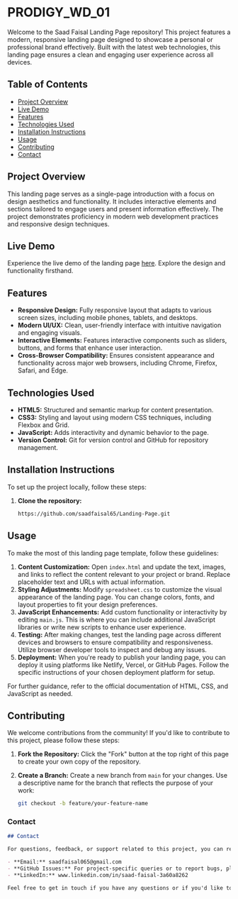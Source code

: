 
# PRODIGY_WD_01

Welcome to the Saad Faisal Landing Page repository! This project features a modern, responsive landing page designed to showcase a personal or professional brand effectively. Built with the latest web technologies, this landing page ensures a clean and engaging user experience across all devices.

## Table of Contents

- [Project Overview](#project-overview)
- [Live Demo]([#live-demo)
- [Features](#features)
- [Technologies Used](#technologies-used)
- [Installation Instructions](#installation-instructions)
- [Usage](#usage)
- [Contributing](#contributing)
- [Contact](#contact)

## Project Overview

This landing page serves as a single-page introduction with a focus on design aesthetics and functionality. It includes interactive elements and sections tailored to engage users and present information effectively. The project demonstrates proficiency in modern web development practices and responsive design techniques.

## Live Demo

Experience the live demo of the landing page [here](https://main--saadfaisal-landing-page.netlify.app/). Explore the design and functionality firsthand.

## Features

- **Responsive Design:** Fully responsive layout that adapts to various screen sizes, including mobile phones, tablets, and desktops.
- **Modern UI/UX:** Clean, user-friendly interface with intuitive navigation and engaging visuals.
- **Interactive Elements:** Features interactive components such as sliders, buttons, and forms that enhance user interaction.
- **Cross-Browser Compatibility:** Ensures consistent appearance and functionality across major web browsers, including Chrome, Firefox, Safari, and Edge.

## Technologies Used

- **HTML5:** Structured and semantic markup for content presentation.
- **CSS3:** Styling and layout using modern CSS techniques, including Flexbox and Grid.
- **JavaScript:** Adds interactivity and dynamic behavior to the page.
- **Version Control:** Git for version control and GitHub for repository management.

## Installation Instructions

To set up the project locally, follow these steps:

1. **Clone the repository:**

   ```bash
   https://github.com/saadfaisal65/Landing-Page.git
## Usage

To make the most of this landing page template, follow these guidelines:

1. **Content Customization:** Open `index.html` and update the text, images, and links to reflect the content relevant to your project or brand. Replace placeholder text and URLs with actual information.
2. **Styling Adjustments:** Modify `spreadsheet.css` to customize the visual appearance of the landing page. You can change colors, fonts, and layout properties to fit your design preferences.
3. **JavaScript Enhancements:** Add custom functionality or interactivity by editing `main.js`. This is where you can include additional JavaScript libraries or write new scripts to enhance user experience.
4. **Testing:** After making changes, test the landing page across different devices and browsers to ensure compatibility and responsiveness. Utilize browser developer tools to inspect and debug any issues.
5. **Deployment:** When you're ready to publish your landing page, you can deploy it using platforms like Netlify, Vercel, or GitHub Pages. Follow the specific instructions of your chosen deployment platform for setup.

For further guidance, refer to the official documentation of HTML, CSS, and JavaScript as needed.

## Contributing

We welcome contributions from the community! If you'd like to contribute to this project, please follow these steps:

1. **Fork the Repository:** Click the "Fork" button at the top right of this page to create your own copy of the repository.
2. **Create a Branch:** Create a new branch from `main` for your changes. Use a descriptive name for the branch that reflects the purpose of your work:

   ```bash
   git checkout -b feature/your-feature-name

   
### Contact

```markdown
## Contact

For questions, feedback, or support related to this project, you can reach out through the following channels:

- **Email:** saadfaisal065@gmail.com
- **GitHub Issues:** For project-specific queries or to report bugs, please use the [Issues](https://github.com/saadfaisal65/Landing-Page/issues) tab in the repository.
- **LinkedIn:** www.linkedin.com/in/saad-faisal-3a60a8262

Feel free to get in touch if you have any questions or if you'd like to collaborate!
